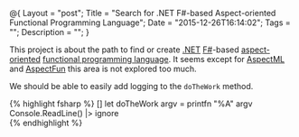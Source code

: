 @{
    Layout = "post";
    Title = "Search for .NET F#-based Aspect-oriented Functional Programming Language";
    Date = "2015-12-26T16:14:02";
    Tags = "";
    Description = "";
}


This project is about the path to find or create [.NET](https://www.microsoft.com/net) [F#][fsharp]-based [aspect-oriented][aspect-oriented] [functional programming language][functional programming].
It seems except for [AspectML][aspectml] and [AspectFun][aspectfun] this area is not explored too much.


We should be able to easily add logging to the `doTheWork` method.

{% highlight fsharp %}
[<Log>]
let doTheWork argv =
    printfn "%A" argv
    Console.ReadLine() |> ignore		
{% endhighlight %}


[fsharp]: http://jekyllrb.com/docs/home
[aspectml]: http://sip.cs.princeton.edu/projects/aspectml/
[aspect-oriented]: https://en.wikipedia.org/wiki/Aspect-oriented_programming
[functional programming]: https://en.wikipedia.org/wiki/Functional_programming
[aspectfun]: http://sourceforge.net/projects/aspectfun/
